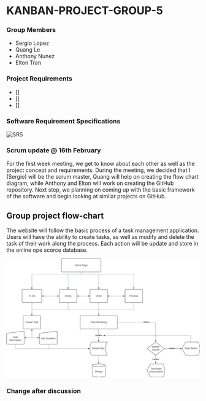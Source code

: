 # **KANBAN-PROJECT-GROUP-5**


### Group Members
 
- Sergio Lopez
- Quang Le
- Anthony Nunez
- Elton Tran
 
### Project Requirements 

- []
- []
- []

### Software Requirement Specifications
![SRS]()

### Scrum update @ 16th February
For the first week meeting, we get to know about each other as well as the project concept and requirements. During the meeting, we decided that I (Sergio) will be the scrum master, Quang will help on creating the flow chart diagram, while Anthony and Elton will work on creating the GitHub repository. Next step, we planning on coming up with the basic framework of the software and begin looking at similar projects on GitHub. 

## Group project flow-chart

The website will follow the basic process of a task management application. Users will have the ability to create tasks, as well as modify and delete the task of their work along the process. Each action will be update and store in the online ope scorce database.

![flowchart](flowchart.png)


### Change after discussion
